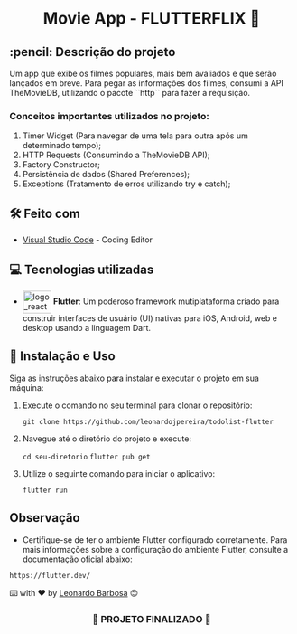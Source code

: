 <h1 align="center">

 Movie App - FLUTTERFLIX 🎥
</h1>

<h2>
  :pencil: Descrição do projeto
</h2>

<p>
Um app que exibe os filmes populares, mais bem avaliados e que serão lançados em breve. Para pegar as informações dos filmes, consumi a API TheMovieDB, utilizando o pacote ``http`` para fazer a requisição.
</p>

### Conceitos importantes utilizados no projeto: 
1. Timer Widget (Para navegar de uma tela para outra após um determinado tempo);
3. HTTP Requests (Consumindo a TheMovieDB API);
4. Factory Constructor;
5. Persistência de dados (Shared Preferences);
6. Exceptions (Tratamento de erros utilizando try e catch);
   
## 🛠️ Feito com
* [Visual Studio Code](https://code.visualstudio.com) - Coding Editor

## 💻 Tecnologias utilizadas
-  <img align="center" alt="logo_react" height="40" width="50" src="https://cdn.jsdelivr.net/gh/devicons/devicon/icons/flutter/flutter-original.svg"> **Flutter**: Um poderoso framework mutiplataforma criado para construir interfaces de usuário (UI) nativas para iOS, Android, web e desktop usando a linguagem Dart.
  
## :electric_plug: Instalação e Uso

Siga as instruções abaixo para instalar e executar o projeto em sua máquina:

1. Execute o comando no seu terminal para clonar o repositório:
   
   ```git clone https://github.com/leonardojpereira/todolist-flutter```
   
3. Navegue até o diretório do projeto e execute:
   
   ``cd seu-diretorio``
   ``flutter pub get``
   
5. Utilize o seguinte comando para iniciar o aplicativo:
   
   ``flutter run``

## Observação

- Certifique-se de ter o ambiente Flutter configurado corretamente. Para mais informações sobre a configuração do ambiente Flutter, consulte a documentação oficial abaixo:

``https://flutter.dev/``
  
⌨️ with ❤️ by [Leonardo Barbosa](https://github.com/leonardojpereira) 😊

<h3 align="center">
  
  :construction: PROJETO FINALIZADO :construction:
